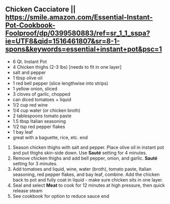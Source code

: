 ## Chicken Cacciatore || https://smile.amazon.com/Essential-Instant-Pot-Cookbook-Foolproof/dp/0399580883/ref=sr_1_1_sspa?ie=UTF8&qid=1516461807&sr=8-1-spons&keywords=essential+instant+pot&psc=1

- 6 Qt. Instant Pot
- 4 Chicken thighs (2-3 lbs) [needs to fit in one layer]
- salt and pepper
- 1 tbsp olive oil
- 1 red bell pepper (slice lengthwise into strips)
- 1 yellow onion, sliced
- 3 cloves of garlic, chopped
- can diced tomatoes + liquid
- 1/2 cup red wine
- 1/4 cup water (or chicken broth)
- 2 tablespoons tomato paste
- 1.5 tbsp Italian seasoning
- 1/2 tsp red pepper flakes
- 1 bay leaf
- great with a baguette, rice, etc.
end

1. Season chicken thighs with salt and pepper. Place olive oil in instant pot and put thighs skin-side down. Use **Sauté** setting for 4 minutes.
2. Remove chicken thighs and add bell pepper, onion, and garlic. **Sauté** setting for 3 minutes.
3. Add tomatoes and liquid, wine, water (broth), tomato paste, Italian seasoning, red pepper flakes, and bay leaf, combine. Add the chicken back to pot and fully coat in liquid - make sure chicken sits in one layer.
4. Seal and select **Meat** to cook for 12 minutes at high pressure, then quick release steam
5. See cookbook for option to reduce sauce
end
